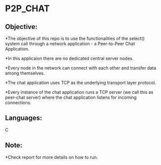 # P2P_CHAT

## Objective:
*The objective of this repo is to use the functionalities of the select() system call
through a network application - a Peer-to-Peer Chat Application. 

*In this applicaion there are no dedicated central server nodes.

*Every node in the network can connect with each other and transfer data among themselves.

*The chat application uses TCP as the underlying transport layer protocol.

*Every instance of the chat application runs a TCP server (we call this as
peer-chat server) where the chat application listens for incoming connections.

## Languages:
C

## Note:
*Check report for more details on how to run.

